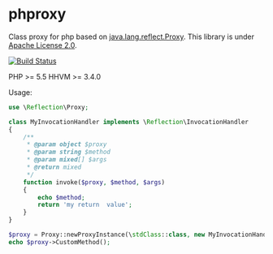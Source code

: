 phproxy
=======

Class proxy for php based on [java.lang.reflect.Proxy](https://docs.oracle.com/javase/7/docs/api/java/lang/reflect/Proxy.html).
This library is under [Apache License 2.0](http://www.apache.org/licenses/LICENSE-2.0.html).

[![Build Status](https://travis-ci.org/crashuxx/phproxy.svg?branch=master)](https://travis-ci.org/crashuxx/phproxy)

PHP >= 5.5
HHVM >= 3.4.0

Usage:
```php
use \Reflection\Proxy;

class MyInvocationHandler implements \Reflection\InvocationHandler
{
    /**
     * @param object $proxy
     * @param string $method
     * @param mixed[] $args
     * @return mixed
     */
    function invoke($proxy, $method, $args)
    {
        echo $method;
        return 'my return  value';
    }
}

$proxy = Proxy::newProxyInstance(\stdClass::class, new MyInvocationHandler());
echo $proxy->CustomMethod();
```
